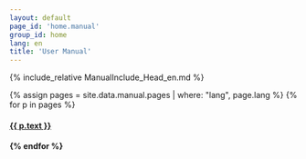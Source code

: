 ```yaml
---
layout: default
page_id: 'home.manual'
group_id: home
lang: en
title: 'User Manual'
---
```

{% include_relative ManualInclude_Head_en.md %}

{% assign pages = site.data.manual.pages | where: "lang", page.lang %}
{% for p in pages %}
  <h4><a href="{{ site.home.url }}/{{ p.pattern }}">{{ p.text }}</a><h4>
{% endfor %}